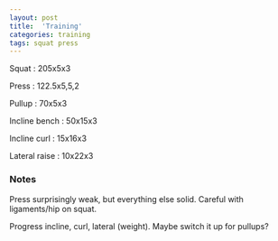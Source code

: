 ```yaml
---
layout: post
title:  'Training'
categories: training
tags: squat press
---
```


Squat : 205x5x3

Press  : 122.5x5,5,2

Pullup  : 70x5x3

Incline bench  :  50x15x3

Incline curl  :  15x16x3

Lateral raise  :  10x22x3

### Notes

Press surprisingly weak, but everything else solid. Careful with ligaments/hip on squat.

Progress incline, curl, lateral (weight). Maybe switch it up for pullups?
